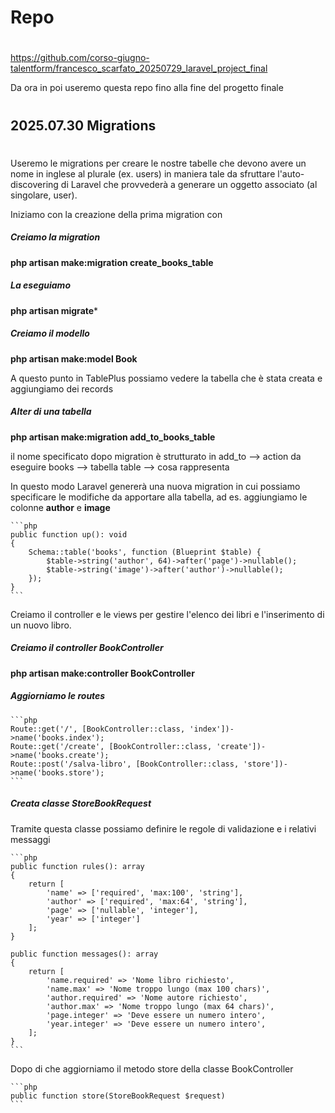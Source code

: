 # ############################################################################
# Repo
# ############################################################################

https://github.com/corso-giugno-talentform/francesco_scarfato_20250729_laravel_project_final

Da ora in poi useremo questa repo fino alla fine del progetto finale


# ############################################################################
## 2025.07.30 Migrations
# ############################################################################

Useremo le migrations per creare le nostre tabelle che devono avere un nome in inglese al plurale (ex. users) in maniera tale da sfruttare l'auto-discovering di Laravel che provvederà a generare un oggetto associato (al singolare, user).

Iniziamo con la creazione della prima migration con

##### Creiamo la migration
**php artisan make:migration create_books_table**

##### La eseguiamo
**php artisan migrate***

##### Creiamo il modello
**php artisan make:model Book**

A questo punto in TablePlus possiamo vedere la tabella che è stata creata e aggiungiamo dei records

##### Alter di una tabella
**php artisan make:migration add_to_books_table**

il nome specificato dopo migration è strutturato in
add_to  --> action da eseguire
books   --> tabella
table   --> cosa rappresenta

In questo modo Laravel genererà una nuova migration in cui possiamo specificare le modifiche da apportare alla tabella, ad es. aggiungiamo le colonne **author** e **image**

    ```php
    public function up(): void
    {
        Schema::table('books', function (Blueprint $table) {
            $table->string('author', 64)->after('page')->nullable();
            $table->string('image')->after('author')->nullable();
        });
    }
    ```

Creiamo il controller e le views per gestire l'elenco dei libri e l'inserimento di un nuovo libro.

##### Creiamo il controller BookController
**php artisan make:controller BookController**

##### Aggiorniamo le routes

    ```php
    Route::get('/', [BookController::class, 'index'])->name('books.index');
    Route::get('/create', [BookController::class, 'create'])->name('books.create');
    Route::post('/salva-libro', [BookController::class, 'store'])->name('books.store');
    ```

##### Creata classe StoreBookRequest
Tramite questa classe possiamo definire le regole di validazione e i relativi messaggi

    ```php
    public function rules(): array
    {
        return [
            'name' => ['required', 'max:100', 'string'],
            'author' => ['required', 'max:64', 'string'],
            'page' => ['nullable', 'integer'],
            'year' => ['integer']
        ];
    }

    public function messages(): array
    {
        return [
            'name.required' => 'Nome libro richiesto',
            'name.max' => 'Nome troppo lungo (max 100 chars)',
            'author.required' => 'Nome autore richiesto',
            'author.max' => 'Nome troppo lungo (max 64 chars)',
            'page.integer' => 'Deve essere un numero intero',
            'year.integer' => 'Deve essere un numero intero',
        ];
    }
    ```

Dopo di che aggiorniamo il metodo store della classe BookController

    ```php
    public function store(StoreBookRequest $request)
    ```